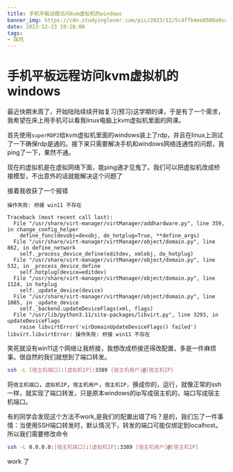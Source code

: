 ```yaml
---
title: 手机平板远程访问kvm虚拟机的windows
banner_img: https://cdn.studyinglover.com/pic/2023/12/5c4ffb4ee8500a9cdfa2406137e5e0a8.jpg
date: 2023-12-23 19:28:00
tags:
- 踩坑
---
```



# 手机平板远程访问kvm虚拟机的windows
最近快期末周了，开始陆陆续续开始复习(预习)这学期的课，于是有了一个需求，我希望在床上用手机可以看我linux电脑上kvm虚拟机里面的网课。

首先使用`superRDP2`给kvm虚拟机里面的windows装上了rdp，并且在linux上测试了一下确保rdp是通的。接下来只需要解决手机和windows网络连通性的问题，我ping了一下，果然不通。

现在的虚拟机是在虚拟网络下面，能ping通才见鬼了。我们可以把虚拟机改成桥接模型，不出意外的话就能解决这个问题了

接着我收获了一个报错
```
操作失败: 桥接 win11 不存在

Traceback (most recent call last):
  File "/usr/share/virt-manager/virtManager/addhardware.py", line 359, in change_config_helper
    define_func(devobj=devobj, do_hotplug=True, **define_args)
  File "/usr/share/virt-manager/virtManager/object/domain.py", line 862, in define_network
    self._process_device_define(editdev, xmlobj, do_hotplug)
  File "/usr/share/virt-manager/virtManager/object/domain.py", line 532, in _process_device_define
    self.hotplug(device=editdev)
  File "/usr/share/virt-manager/virtManager/object/domain.py", line 1124, in hotplug
    self._update_device(device)
  File "/usr/share/virt-manager/virtManager/object/domain.py", line 1085, in _update_device
    self._backend.updateDeviceFlags(xml, flags)
  File "/usr/lib/python3.11/site-packages/libvirt.py", line 3293, in updateDeviceFlags
    raise libvirtError('virDomainUpdateDeviceFlags() failed')
libvirt.libvirtError: 操作失败: 桥接 win11 不存在
```

笑死就没有win11这个网络让我桥接，我想改成桥接还得改配置，多是一件麻烦事。很自然的我们就想到了端口转发。

```bash
ssh -L [宿主机端口]:[虚拟机IP]:3389 [宿主机用户]@[宿主机IP]
```
将`宿主机端口`，`虚拟机IP`，`宿主机用户`，`宿主机IP`，换成你的，运行，就像正常的ssh一样，就实现了端口转发，只是原本windows的ip写成宿主机的，端口写成宿主机端口。

有的同学会发现这个方法不work,是我们的配置出错了吗？是的，我们忘了一件事情：当使用SSH端口转发时，默认情况下，转发的端口可能仅绑定到localhost。所以我们需要修改命令

```bash
ssh -L 0.0.0.0:[宿主机端口]:[虚拟机IP]:3389 [宿主机用户]@[宿主机IP]
```

work 了
